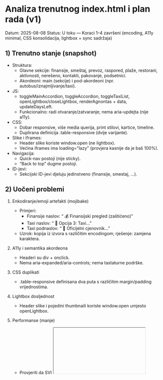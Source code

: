 # Analiza trenutnog index.html i plan rada (v1)

Datum: 2025-08-08
Status: U toku — Koraci 1–4 završeni (encoding, A11y minimal, CSS konsolidacija, lightbox + sync sadržaja)

## 1) Trenutno stanje (snapshot)
- Struktura:
  - Glavne sekcije: finansije, smeštaj, prevoz, raspored, plaže, restorani, aktivnosti, nerešeno, kontakti, pakovanje, podsetnici.
  - Akordeoni: main (sekcije) i pod-akordeoni (npr. autobus/iznajmljivanje/taxi).
- JS:
  - toggleMainAccordion, toggleAccordion, toggleTaxiList, openLightbox/closeLightbox, renderAgnontas + data, updateDaysLeft.
  - Funkcionalno: radi otvaranje/zatvaranje; nema aria-updejta (nije a11y).
- CSS:
  - Dobar responsive, više media querija, print stilovi, kartice, timeline.
  - Duplirana definicija .table-responsive (dvije varijante).
- Slike i iframes:
  - Header slike koriste window.open (ne lightbox).
  - Većina iframes ima loading="lazy" (provjera kasnije da je baš 100%).
- Navigacija:
  - Quick-nav postoji (nije sticky).
  - “Back to top” dugme postoji.
- ID-jevi:
  - Sekcijski ID-jevi djeluju jedinstveno (finansije, smestaj, …).

## 2) Uočeni problemi
1) Enkodiranje/emoji artefakti (mojibake)
   - Primjeri:
     - Finansije naslov: “ 💰 Finansijski pregled (zaštićeno)”
     - Taxi naslov: “ 🚖 Opcija 3: Taxi…”
     - Taxi podnaslov: “ 📄 Oficijelni cjenovnik…”
   - Uzrok: kopija iz izvora s različitim encodingom; rješenje: zamjena karaktera.

2) A11y i semantika akordeona
   - Headeri su div + onclick.
   - Nema aria-expanded/aria-controls; nema tastaturne podrške.

3) CSS duplikati
   - .table-responsive definisana dva puta s različitim margin/padding vrijednostima.

4) Lightbox dosljednost
   - Header slike i pojedini thumbnaili koriste window.open umjesto openLightbox.

5) Performanse (manje)
   - Provjeriti da SVI <iframe> imaju loading="lazy".
   - Razmotriti “click-to-load” za karte (opcionalno).

6) Validnost (nice-to-have)
   - Kada pređemo na <button> u headerima, voditi računa o HTML validnosti (bolje h2 > button nego h2 unutar button-a).

## 3) Predloženi plan (iterativno, bez vizuelnih regresija)

Korak 1 — Enkodiranje/emoji cleanup (bez vizuelnih promjena)
- Zamijeniti “ ” artefakte čistim emoji/tekstom.
  - “ 💰 Finansijski pregled (zaštićeno)” → “💰 Finansijski pregled (zaštićeno)”
  - “ 🚖 Opcija 3: Taxi…” → “🚖 Opcija 3: Taxi…”
  - “ 📄 Oficijelni cjenovnik…” → “📄 Oficijelni cjenovnik…”
- Sačuvati fajl kao UTF-8 (bez BOM).
- Test: vizuelno očišćeni naslovi, bez lomova.

Korak 2 — A11y minimal (bez refaktora layouta)
- Zadržati postojeće div headere, ali:
  - Dodati role="button" i tabindex="0".
  - U JS: na otvoranje/zatvaranje postavljati aria-expanded="true/false" na header.
  - Dodati keydown handler (Enter/Space) za toggle.
- Test: Tab fokus, Enter/Space otvaraju; screen reader čita stanje.

Korak 3 — CSS konsolidacija (.table-responsive)
- Ukloniti duplirani skup pravila i ostaviti jednu “kanonsku” definiciju.
- Test: tabele i dalje skrolabilne na mobilnom; bez horizontalnog overflow-a.

Korak 4 — Lightbox dosljednost
- Header slike: zamijeniti window.open(this.src) sa openLightbox(this.src).
- Test: sve slike koje treba otvaraju se u lightbox-u, ESC/dugme zatvara.

Korak 5 — Performanse (quick pass)
- Osigurati loading="lazy" na svim iframes.
- (Opcionalno) Click-to-load mape: placeholder + učitavati <iframe> tek na klik.
- Test: mrežni log pokazuje manje inicijalnih učitavanja.

Korak 6 — A11y full (opciono, ako želiš najbolje prakse)
- Zamijeniti div headere sa <button> + aria-controls/aria-expanded.
- Panelima dodati id + aria-labelledby.
- Test: bez vizuelnih promjena, validan HTML.

Korak 7 — Nice-to-have
- Sticky quick-nav (desktop).
- Sitne UX dorade (nema promjene sadržaja).

## 4) Kontrolna lista testova
- Tastatura: Tab → fokus na header; Enter/Space togglaju; aria-expanded mijenja stanje.
- Mobile: bez horizontalnog scroll-a; tabele skrolabilne.
- Lightbox: otvaranje/zatvaranje, fokus ne “bježi”.
- Iframes: svi lazy; stranica brže učitava.
- ID-jevi: jedinstveni (nema duplikata).
- Print: nema ugnježdenih rezova timeline-a (break-inside: avoid radi).

## 5) Pretrage/regex pomoć (u VS Code)
- Naći artefakte enkodiranja:
  - Traži: ``
- Provjeriti iframe bez lazy:
  - Regex: `<iframe(?![^>]*loading=)`
- Naći sve .table-responsive definicije:
  - Traži: `.table-responsive {`
- Naći header slike sa window.open:
  - Traži: `window.open(`

## 6) Predlog granula (pull-requests po koraku)
- PR-1: Encoding cleanup (naslovi + UTF-8 save).
- PR-2: A11y minimal (role/tabindex/aria + JS update).
- PR-3: CSS konsolidacija.
- PR-4: Lightbox usklađivanje.
- PR-5: Iframe lazy audit.
- PR-6: A11y full (opciono) + sticky nav (opciono).

---

## 7) Dodatne smjernice i provjere (dopuna)
- Brzi nalazi iz skeniranja trenutnog index.html:
  - Pojave “�” u naslovima: 3 mjesta (finansije, taxi naslov, taxi podnaslov).
  - window.open na slikama: 3 mjesta (header i još 2 thumbnaila).
- Sigurnost linkova:
  - Za sve `target="_blank"` dodati `rel="noopener noreferrer"` (u Korak 4 zajedno sa lightbox doradom; ne mijenja izgled).
- A11y dopune (uz Korak 2/6):
  - Panelima dodati `role="region"` i `aria-labelledby` (mapirati na header id).
  - Dekorativnim ikonama (emoji/span) dodati `aria-hidden="true"` ili tekstualne alternative.
  - Sve slike provjeriti da imaju smislen `alt` tekst.
- Lightbox UX:
  - Kada je otvoren, zabraniti skrol tijela (npr. `document.body.style.overflow = 'hidden'` i vratiti pri zatvaranju).
  - Podržati zatvaranje na Escape; vratiti fokus na element koji je otvorio lightbox.
- JS organizacija (kasnije, opciono):
  - Ukloniti inline `onclick` i preći na `addEventListener` (bez vizuelnih promjena, ali čišći kod).
- Print pregled:
  - Provjeriti da kartice/timeline ne prelome nespretno; koristiti `break-inside: avoid` gdje treba.

## 8) Pauza poslije svakog koraka (dogovor)
- Nakon svake izmjene:
  1) Sačuvati `index.html`.
  2) Vizuelno provjeriti stranice (desktop + mobilni viewport, npr. 375px).
  3) Označiti checkbox u ovom dokumentu i preći na naredni korak tek nakon potvrde.

## 9) Backup strategija (prije svake izmjene)
- Napraviti kopiju: `index_backup_YYYYMMDD_HHMM.html` u root ili u `backups/`.
- Alternativa: ručno `index.html` → `index_stepN_before.html` za svaki korak.

## 10) Kriterijumi prihvatanja po koraku
- Korak 1: Nigdje se ne pojavljuje “�”; naslovi sa emoji su čitki; fajl sačuvan kao UTF-8.
- Korak 2: Headeri fokusibilni tastaturom; Enter/Space rade; aria-expanded ispravno se ažurira.
- Korak 3: Samo jedna `.table-responsive` definicija; bez horizontalnog scroll-a.
- Korak 4: Sve relevantne slike otvaraju u lightbox-u; nema `window.open`; `target="_blank"` linkovi imaju `rel`.
- Korak 5: Svi `<iframe>` imaju `loading="lazy"`; inicijalno učitavanje brže (osjećaj ili mrežni log).
- Korak 6: Semantički ispravan akordeon (button + ARIA) bez vizuelnih promjena.

---
Stanje: ažurirano nakon sinhronizacije Urban Touch i eSIM — označeno kao završeno.

## Sljedeći mali koraci (kratko)
- Proći kroz sve <iframe> i potvrditi da svi imaju loading="lazy" i (gdje treba) referrerpolicy.
- Brza provjera da nijedna slika više ne koristi window.open (sve u openLightbox).
- Opciono: click-to-load za mape (placeholder → učitaj iframe na klik) — ako želiš dodatno ubrzanje.

Napomena: Ako dodaš još neki smještaj ili mijenjaš datume, treba sinhronizovati 3 mjesta: Smeštaj kartice, Raspored Dan X blok, i Finansije (tabele + ukupno).